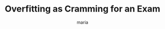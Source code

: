 ---
title: Overfitting as Cramming for an Exam
author: maria
Definition: Overfitting [...] occurs when a model learns to memorize the training data rather than generalize patterns from it, leading to poor performance on unseen data. Early stopping is a form of regularization that halts the training process when the performance of the model on a validation dataset starts to degrade. Instead of training the model until convergence, early stopping monitors the validation error during training and stops the training process when the validation error begins to increase.
Description: "Imagine a student preparing for an exam. If the student crams by memorizing exact answers from practice exams without understanding the material, they might do well on those practice tests but struggle with new questions on the real exam. This is like overfitting.  A wise teacher watches the student's progress and tells them to stop studying when they begin to show signs of mental fatigue and declining performance on mock exams — preventing burnout and poor generalization. This is like early stopping."
OriginSource: "ChatGPT 4o"
Mapping:
  "Training data": "Practice exam questions"
  "Model memorizing": "Student cramming exact answers"
  "Overfitting": "Student can't answer new/different questions"
  "Unseen data": "Real exam with new questions"
  "Validation dataset": "Mock exams during study "
  "Validation error": "Mistakes made on mock exams"
  "Early stopping": "Teacher stopping the student before burnout"
  "Convergence": "Studying until exhaustion"
ExpertRating: Good
---
